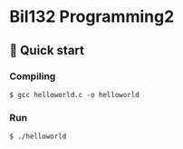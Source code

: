 # Bil132 Programming2

## 🚀 Quick start

### Compiling

    $ gcc helloworld.c -o helloworld

### Run

    $ ./helloworld
